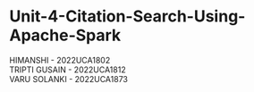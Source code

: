 # Unit-4-Citation-Search-Using-Apache-Spark

HIMANSHI - 2022UCA1802 <br>
TRIPTI GUSAIN - 2022UCA1812 <br>
VARU SOLANKI - 2022UCA1873 <br>
